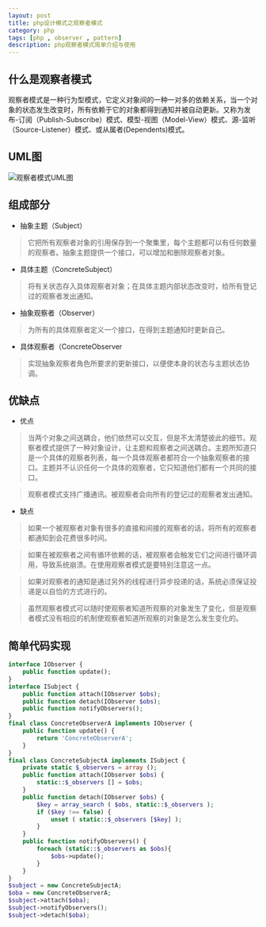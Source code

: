 ```yaml
---
layout: post
title: php设计模式之观察者模式
category: php
tags: [php , observer , pattern]
description: php观察者模式简单介绍与使用
---
```


## 什么是观察者模式
观察者模式是一种行为型模式，它定义对象间的一种一对多的依赖关系，当一个对象的状态发生改变时，所有依赖于它的对象都得到通知并被自动更新。又称为发布-订阅（Publish-Subscribe）模式、模型-视图（Model-View）模式、源-监听（Source-Listener）模式、或从属者(Dependents)模式。

## UML图
![观察者模式UML图][1]

## 组成部分

- 抽象主题（Subject）
 
> 它把所有观察者对象的引用保存到一个聚集里，每个主题都可以有任何数量的观察者。抽象主题提供一个接口，可以增加和删除观察者对象。

- 具体主题（ConcreteSubject）
 
> 将有关状态存入具体观察者对象；在具体主题内部状态改变时，给所有登记过的观察者发出通知。

- 抽象观察者（Observer）
 
> 为所有的具体观察者定义一个接口，在得到主题通知时更新自己。

- 具体观察者（ConcreteObserver
 
> 实现抽象观察者角色所要求的更新接口，以便使本身的状态与主题状态协调。

## 优缺点

- 优点

> 当两个对象之间送耦合，他们依然可以交互，但是不太清楚彼此的细节。观察者模式提供了一种对象设计，让主题和观察者之间送耦合。主题所知道只是一个具体的观察者列表，每一个具体观察者都符合一个抽象观察者的接口。主题并不认识任何一个具体的观察者，它只知道他们都有一个共同的接口。

> 观察者模式支持广播通讯。被观察者会向所有的登记过的观察者发出通知。

- 缺点

> 如果一个被观察者对象有很多的直接和间接的观察者的话，将所有的观察者都通知到会花费很多时间。

> 如果在被观察者之间有循环依赖的话，被观察者会触发它们之间进行循环调用，导致系统崩溃。在使用观察者模式是要特别注意这一点。

> 如果对观察者的通知是通过另外的线程进行异步投递的话，系统必须保证投递是以自恰的方式进行的。

> 虽然观察者模式可以随时使观察者知道所观察的对象发生了变化，但是观察者模式没有相应的机制使观察者知道所观察的对象是怎么发生变化的。 

## 简单代码实现
```php
interface IObserver {
	public function update();
}
interface ISubject {
	public function attach(IObserver $obs);
	public function detach(IObserver $obs);
	public function notifyObservers();
}
final class ConcreteObserverA implements IObserver {
	public function update() {
		return 'ConcreteObserverA';
	}
}
final class ConcreteSubjectA implements ISubject {
	private static $_observers = array ();
	public function attach(IObserver $obs) {
		static::$_observers [] = $obs;
	}
	public function detach(IObserver $obs) {
		$key = array_search ( $obs, static::$_observers );
		if ($key !== false) {
			unset ( static::$_observers [$key] );
		}
	}
	public function notifyObservers() {
		foreach (static::$_observers as $obs){
			$obs->update();
		}
	}
}
$subject = new ConcreteSubjectA;
$oba = new ConcreteObserverA;
$subject->attach($oba);
$subject->notifyObservers();
$subject->detach($oba);
```

  [1]: http://chuantu.biz/t2/10/1435048144x-1376440080.png

